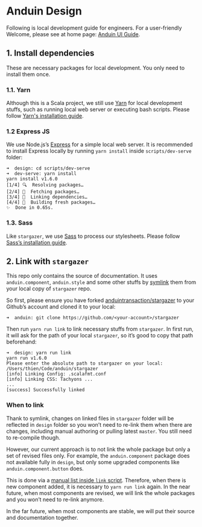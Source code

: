 # Anduin Design
Following is local development guide for engineers. For a user-friendly Welcome, please see at home page: [Anduin UI Guide](https://anduintransaction.github.io/design/).

## 1. Install dependencies
These are necessary packages for local development. You only need to install them once.

### 1.1. Yarn
Although this is a Scala project, we still use [Yarn](https://yarnpkg.com/en/) for local development stuffs, such as running local web server or executing bash scripts. Please follow [Yarn's installation guide](https://yarnpkg.com/en/docs/install).

### 1.2 Express JS
We use Node.js’s [Express](https://expressjs.com) for a simple local web server. It is recommended to install Express locally by running `yarn install` inside `scripts/dev-serve` folder:

```
➜  design: cd scripts/dev-serve
➜  dev-serve: yarn install
yarn install v1.6.0
[1/4] 🔍  Resolving packages…
[2/4] 🚚  Fetching packages…
[3/4] 🔗  Linking dependencies…
[4/4] 📃  Building fresh packages…
✨  Done in 0.65s.
```

### 1.3. Sass
Like `stargazer`, we use [Sass](https://sass-lang.com) to process our stylesheets. Please follow [Sass’s installation guide](https://sass-lang.com/install).

## 2. Link with `stargazer`
This repo only contains the source of documentation. It uses `anduin.component`, `anduin.style` and some other stuffs by [symlink](https://en.wikipedia.org/wiki/Symbolic_link) them from your local copy of  `stargazer` repo.

So first, please ensure you have forked [anduintransaction/stargazer](https://github.com/anduintransaction/stargazer/) to your Github’s account and cloned it to your local:
```
➜  anduin: git clone https://github.com/<your-account>/stargazer
```

Then run `yarn run link` to link necessary stuffs from `stargazer`. In first run, it will ask for the path of your local `stargazer`, so it’s good to copy that path beforehand:
```
➜  design: yarn run link
yarn run v1.6.0
Please enter the absolute path to stargazer on your local:
/Users/thien/Code/anduin/stargazer
[info] Linking Config: .scalafmt.conf
[info] Linking CSS: Tachyons ...
...
[success] Successfully linked
```

### When to link
Thank to symlink, changes on linked files in `stargazer` folder will be reflected in `design` folder so you won’t need to re-link them when there are changes, including manual authoring or pulling latest `master`. You still need to re-compile though.

However, our current approach is to not link the whole package but only a set of revised files only. For example, the `anduin.component` package does not available fully in `design`, but only some upgraded components like `anduin.component.button` does.

This is done via a [manual list inside `link` script](https://github.com/anduintransaction/design/blob/master/scripts/link.sh#L55). Therefore, when there is new component added, it is necessary to  `yarn run link` again. In the near future, when most components are revised, we will link the whole packages and you won’t need to re-link anymore.

In the far future, when most components are stable, we will put their source and documentation together.
